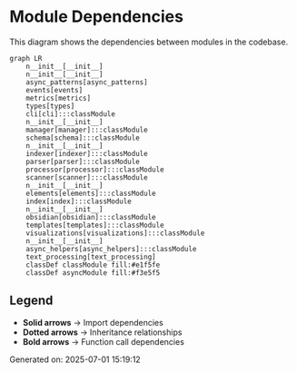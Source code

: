 # Module Dependencies

This diagram shows the dependencies between modules in the codebase.

```mermaid
graph LR
    n__init__[__init__]
    n__init__[__init__]
    async_patterns[async_patterns]
    events[events]
    metrics[metrics]
    types[types]
    cli[cli]:::classModule
    n__init__[__init__]
    manager[manager]:::classModule
    schema[schema]:::classModule
    n__init__[__init__]
    indexer[indexer]:::classModule
    parser[parser]:::classModule
    processor[processor]:::classModule
    scanner[scanner]:::classModule
    n__init__[__init__]
    elements[elements]:::classModule
    index[index]:::classModule
    n__init__[__init__]
    obsidian[obsidian]:::classModule
    templates[templates]:::classModule
    visualizations[visualizations]:::classModule
    n__init__[__init__]
    async_helpers[async_helpers]:::classModule
    text_processing[text_processing]
    classDef classModule fill:#e1f5fe
    classDef asyncModule fill:#f3e5f5
```

## Legend

- **Solid arrows** → Import dependencies
- **Dotted arrows** → Inheritance relationships  
- **Bold arrows** → Function call dependencies

Generated on: 2025-07-01 15:19:12
